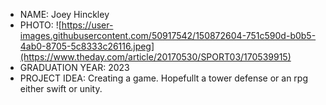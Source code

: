 - NAME: Joey Hinckley
- PHOTO: ![https://user-images.githubusercontent.com/50917542/150872604-751c590d-b0b5-4ab0-8705-5c8333c26116.jpeg](https://www.theday.com/article/20170530/SPORT03/170539915)
- GRADUATION YEAR: 2023
- PROJECT IDEA: Creating a game. Hopefullt a tower defense or an rpg either swift or unity.
